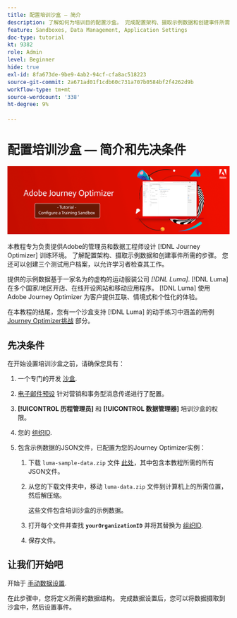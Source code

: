 ```yaml
---
title: 配置培训沙盒 — 简介
description: 了解如何为培训目的配置沙盒。 完成配置架构、摄取示例数据和创建事件所需的步骤。
feature: Sandboxes, Data Management, Application Settings
doc-type: tutorial
kt: 9382
role: Admin
level: Beginner
hide: true
exl-id: 8fa673de-9be9-4ab2-94cf-cfa8ac518223
source-git-commit: 2a671ad01f1cdb60c731a707b0584bf2f4262d9b
workflow-type: tm+mt
source-wordcount: '338'
ht-degree: 9%

---
```


# 配置培训沙盒 — 简介和先决条件

![横幅教程 — 配置培训沙盒](./assets/ajo-banner-configure-training-sandbox.png)

本教程专为负责提供Adobe的管理员和数据工程师设计 [!DNL Journey Optimizer] 训练环境。 了解配置架构、摄取示例数据和创建事件所需的步骤。 您还可以创建三个测试用户档案，以允许学习者检查其工作。

提供的示例数据基于一家名为的虚构的运动服装公司 _[!DNL Luma]_. [!DNL Luma] 在多个国家/地区开店、在线开设网站和移动应用程序。 [!DNL Luma] 使用 Adobe Journey Optimizer 为客户提供互联、情境式和个性化的体验。

在本教程的结尾，您有一个沙盒支持 [!DNL Luma] 的动手练习中涵盖的用例 [Journey Optimizer挑战](/help/challenges/introduction-and-prerequisites.md) 部分。

## 先决条件

在开始设置培训沙盒之前，请确保您具有：

1. 一个专门的开发 [沙盒](https://experienceleague.adobe.com/docs/journey-optimizer-learn/tutorials/access-control/create-and-manage-sandboxes.html?lang=en).

1. [电子邮件预设](https://experienceleague.adobe.com/docs/journey-optimizer-learn/tutorials/configuration/channel-configuration/set-up-email-channel.html?lang=en) 针对营销和事务型消息传递进行了配置。

1. **[!UICONTROL 历程管理员]** 和 **[!UICONTROL 数据管理器]** 培训沙盒的权限。

1. 您的 [组织ID](https://experienceleague.adobe.com/docs/core-services/interface/administration/organizations.html?lang=zh-Hans).

1. 包含示例数据的JSON文件，已配置为您的Journey Optimizer实例：

   1. 下载 `luma-sample-data.zip` 文件 [此处](/help/tutorial-configure-a-training-sandbox/assets/luma-data/luma-sample-data.zip)，其中包含本教程所需的所有JSON文件。

   1. 从您的下载文件夹中，移动 `luma-data.zip` 文件到计算机上的所需位置，然后解压缩。

      这些文件包含培训沙盒的示例数据。

   1. 打开每个文件并查找 **`yourOrganizationID`** 并将其替换为 [组织ID](https://experienceleague.adobe.com/docs/core-services/interface/administration/organizations.html?lang=zh-Hans).

   1. 保存文件。

## 让我们开始吧

开始于 [手动数据设置](/help/tutorial-configure-a-training-sandbox/manual-data-set-up.md).

在此步骤中，您将定义所需的数据结构。 完成数据设置后，您可以将数据摄取到沙盒中，然后设置事件。
